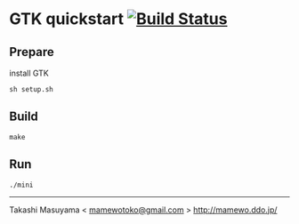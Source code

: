 GTK quickstart [![Build Status](https://travis-ci.com/mamewotoko/gtk4_quickstart.svg?branch=master)](https://travis-ci.com/mamewotoko/gtk_quickstart)
=====================================================

Prepare
-------

install GTK

```
sh setup.sh
```

Build
------

```
make
```

Run
----

```
./mini
```

----
Takashi Masuyama < mamewotoko@gmail.com >
http://mamewo.ddo.jp/
